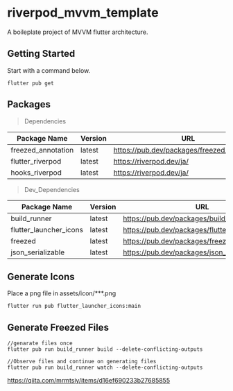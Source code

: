# riverpod_mvvm_template

A boileplate project of MVVM flutter architecture.

## Getting Started

Start with a command below.

```
flutter pub get
```

## Packages
> Dependencies

| Package Name | Version | URL |
| --- | --- | --- |
| freezed_annotation | latest | https://pub.dev/packages/freezed_annotation |
| flutter_riverpod | latest | https://riverpod.dev/ja/ |
| hooks_riverpod | latest | https://riverpod.dev/ja/ |

> Dev_Dependencies

| Package Name | Version | URL |
| --- | --- | --- |
| build_runner | latest | https://pub.dev/packages/build_runner |
| flutter_launcher_icons | latest | https://pub.dev/packages/flutter_launcher_icons |
| freezed | latest | https://pub.dev/packages/freezed |
| json_serializable | latest | https://pub.dev/packages/json_serializable |


## Generate Icons
Place a png file in assets/icon/***.png 

```
flutter run pub flutter_launcher_icons:main
```

## Generate Freezed Files


```
//genarate files once
flutter pub run build_runner build --delete-conflicting-outputs

//Observe files and continue on generating files
flutter pub run build_runner watch --delete-conflicting-outputs
```

https://qiita.com/mrmtsiy/items/d16ef690233b27685855
